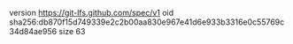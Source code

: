 version https://git-lfs.github.com/spec/v1
oid sha256:db870f15d749339e2c2b00aa830e967e41d6e933b3316e0c55769c34d84ae956
size 63
